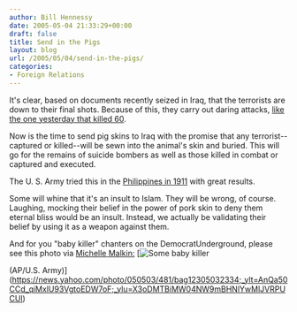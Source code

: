 ```yaml
---
author: Bill Hennessy
date: 2005-05-04 21:33:29+00:00
draft: false
title: Send in the Pigs
layout: blog
url: /2005/05/04/send-in-the-pigs/
categories:
- Foreign Relations
---
```


It's clear, based on documents recently seized in Iraq, that the terrorists are down to their final shots.  Because of this, they carry out daring attacks, [like the one yesterday that killed 60](https://story.news.yahoo.com/news?tmpl=story&cid=540&e=1&u=/ap/20050504/ap_on_re_mi_ea/iraq_050504191646).

Now is the time to send pig skins to Iraq with the promise that any terrorist--captured or killed--will be sewn into the animal's skin and buried.  This will go for the remains of suicide bombers as well as those killed in combat or captured and executed.

The U. S. Army tried this in the [Philippines in 1911](https://www.parapundit.com/archives/000507.html) with great results.

Some will whine that it's an insult to Islam.  They will be wrong, of course.  Laughing, mocking their belief in the power of pork skin to deny them eternal bliss would be an insult.  Instead, we actually be validating their belief by using it as a weapon against them.

And for you "baby killer" chanters on the DemocratUnderground, please see this photo via [Michelle Malkin:](https://michellemalkin.com/archives/002330.htm)
[![Some baby killer](/wp-content/plugins/cradle.jpg)

(AP/U.S. Army)](https://news.yahoo.com/photo/050503/481/bag12305032334;_ylt=AnQa50CCd_qiMxlU93VgtoEDW7oF;_ylu=X3oDMTBiMW04NW9mBHNlYwMlJVRPUCUl)
